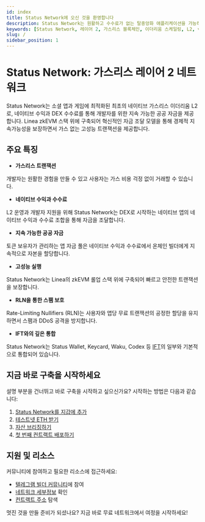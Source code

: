 ```yaml
---
id: index
title: Status Network에 오신 것을 환영합니다
description: Status Network는 원활하고 수수료가 없는 탈중앙화 애플리케이션을 가능하게 하는 가스리스 레이어 2 블록체인 네트워크입니다. 간단한 지갑 설정, 수도꼭지, 배포 도구로 구축을 시작하세요.
keywords: [Status Network, 레이어 2, 가스리스 블록체인, 이더리움 스케일링, L2, validium, web3 개발, dapp 개발, 블록체인 개발]
slug: /
sidebar_position: 1
---
```


# Status Network: 가스리스 레이어 2 네트워크

Status Network는 소셜 앱과 게임에 최적화된 최초의 네이티브 가스리스 이더리움 L2로, 네이티브 수익과 DEX 수수료를 통해 개발자를 위한 지속 가능한 공공 자금을 제공합니다. Linea zkEVM 스택 위에 구축되어 혁신적인 자금 조달 모델을 통해 경제적 지속가능성을 보장하면서 가스 없는 고성능 트랜잭션을 제공합니다.

## 주요 특징

- **가스리스 트랜잭션**

개발자는 원활한 경험을 만들 수 있고 사용자는 가스 비용 걱정 없이 거래할 수 있습니다.

- **네이티브 수익과 수수료**

L2 운영과 개발자 지원을 위해 Status Network는 DEX로 시작하는 네이티브 앱의 네이티브 수익과 수수료 조합을 통해 자금을 조달합니다.

- **지속 가능한 공공 자금**

토큰 보유자가 관리하는 앱 자금 풀은 네이티브 수익과 수수료에서 온체인 빌더에게 지속적으로 자본을 할당합니다.

- **고성능 실행**

Status Network는 Linea의 zkEVM 롤업 스택 위에 구축되어 빠르고 안전한 트랜잭션을 보장합니다.

- **RLN을 통한 스팸 보호**

Rate-Limiting Nullifiers (RLN)는 사용자와 앱당 무료 트랜잭션의 공정한 할당을 유지하면서 스팸과 DDoS 공격을 방지합니다.

- **IFT와의 깊은 통합**

Status Network는 Status Wallet, Keycard, Waku, Codex 등 [IFT](https://free.technology)의 일부와 기본적으로 통합되어 있습니다.

## 지금 바로 구축을 시작하세요

설명 부분을 건너뛰고 바로 구축을 시작하고 싶으신가요? 시작하는 방법은 다음과 같습니다:

1. [Status Network를 지갑에 추가](/general-info/add-status-network)
2. [테스트넷 ETH 받기](/tools/testnet-faucets)
3. [자산 브리징하기](/general-info/bridge/bridging-testnet)
4. [첫 번째 컨트랙트 배포하기](/tutorials/deploying-contracts/using-remix)

## 지원 및 리소스

커뮤니티에 참여하고 필요한 리소스에 접근하세요:
- [텔레그램 빌더 커뮤니티](https://t.me/statusl2)에 참여
- [네트워크 세부정보](/general-info/network-details) 확인
- [컨트랙트 주소](/general-info/contract-addresses/testnet-contracts) 탐색

멋진 것을 만들 준비가 되셨나요? 지금 바로 무료 네트워크에서 여정을 시작하세요!
